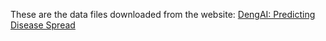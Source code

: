 These are the data files downloaded from the website: 
[DengAI: Predicting Disease Spread](https://www.drivendata.org/competitions/44/dengai-predicting-disease-spread/page/82/)
